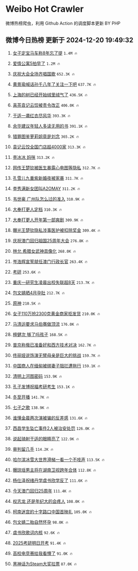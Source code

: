 # Weibo Hot Crawler 



微博热榜爬虫，利用 Github Action 的调度脚本更新 BY PHP 


## 微博今日热榜 更新于 2024-12-20 19:49:32 
1. [女子定宝马车称8年忘了提](https://s.weibo.com/weibo?q=%23%E5%A5%B3%E5%AD%90%E5%AE%9A%E5%AE%9D%E9%A9%AC%E8%BD%A6%E7%A7%B08%E5%B9%B4%E5%BF%98%E4%BA%86%E6%8F%90%23&t=31&band_rank=1&Refer=top) `1.4M 🔥` 

1. [爱情公寓5拍早了](https://s.weibo.com/weibo?q=%E7%88%B1%E6%83%85%E5%85%AC%E5%AF%935%E6%8B%8D%E6%97%A9%E4%BA%86&t=31&band_rank=2&Refer=top) `1.2M 🔥` 

1. [庆祝大会全场齐唱国歌](https://s.weibo.com/weibo?q=%23%E5%BA%86%E7%A5%9D%E5%A4%A7%E4%BC%9A%E5%85%A8%E5%9C%BA%E9%BD%90%E5%94%B1%E5%9B%BD%E6%AD%8C%23&t=31&band_rank=3&Refer=top) `652.3K 🔥` 

1. [黄景瑜喊话孙千八年了关注一下吧](https://s.weibo.com/weibo?q=%23%E9%BB%84%E6%99%AF%E7%91%9C%E5%96%8A%E8%AF%9D%E5%AD%99%E5%8D%83%E5%85%AB%E5%B9%B4%E4%BA%86%E5%85%B3%E6%B3%A8%E4%B8%80%E4%B8%8B%E5%90%A7%23&t=31&band_rank=4&Refer=top) `637.7K 🔥` 

1. [上海的树已经开始绒里绒气了](https://s.weibo.com/weibo?q=%23%E4%B8%8A%E6%B5%B7%E7%9A%84%E6%A0%91%E5%B7%B2%E7%BB%8F%E5%BC%80%E5%A7%8B%E7%BB%92%E9%87%8C%E7%BB%92%E6%B0%94%E4%BA%86%23&t=31&band_rank=5&Refer=top) `436.5K 🔥` 

1. [喜茶袁记云饺被责令改正](https://s.weibo.com/weibo?q=%23%E5%96%9C%E8%8C%B6%E8%A2%81%E8%AE%B0%E4%BA%91%E9%A5%BA%E8%A2%AB%E8%B4%A3%E4%BB%A4%E6%94%B9%E6%AD%A3%23&t=31&band_rank=6&Refer=top) `406.0K 🔥` 

1. [于适一袭红衣尽风华](https://s.weibo.com/weibo?q=%23%E4%BA%8E%E9%80%82%E4%B8%80%E8%A2%AD%E7%BA%A2%E8%A1%A3%E5%B0%BD%E9%A3%8E%E5%8D%8E%23&t=31&band_rank=7&Refer=top) `393.3K 🔥` 

1. [余华建议年轻人多读无用的书](https://s.weibo.com/weibo?q=%E4%BD%99%E5%8D%8E%E5%BB%BA%E8%AE%AE%E5%B9%B4%E8%BD%BB%E4%BA%BA%E5%A4%9A%E8%AF%BB%E6%97%A0%E7%94%A8%E7%9A%84%E4%B9%A6&t=31&band_rank=8&Refer=top) `391.1K 🔥` 

1. [猎罪图鉴萝莉姐竟是刘念](https://s.weibo.com/weibo?q=%E7%8C%8E%E7%BD%AA%E5%9B%BE%E9%89%B4%E8%90%9D%E8%8E%89%E5%A7%90%E7%AB%9F%E6%98%AF%E5%88%98%E5%BF%B5&t=31&band_rank=9&Refer=top) `365.2K 🔥` 

1. [袁记云饺全国门店超4000家](https://s.weibo.com/weibo?q=%23%E8%A2%81%E8%AE%B0%E4%BA%91%E9%A5%BA%E5%85%A8%E5%9B%BD%E9%97%A8%E5%BA%97%E8%B6%854000%E5%AE%B6%23&t=31&band_rank=10&Refer=top) `313.3K 🔥` 

1. [李冰冰 妈咪](https://s.weibo.com/weibo?q=%E6%9D%8E%E5%86%B0%E5%86%B0%20%E5%A6%88%E5%92%AA&t=31&band_rank=11&Refer=top) `313.2K 🔥` 

1. [网传王楚钦被医生暴露心电图等隐私](https://s.weibo.com/weibo?q=%23%E7%BD%91%E4%BC%A0%E7%8E%8B%E6%A5%9A%E9%92%A6%E8%A2%AB%E5%8C%BB%E7%94%9F%E6%9A%B4%E9%9C%B2%E5%BF%83%E7%94%B5%E5%9B%BE%E7%AD%89%E9%9A%90%E7%A7%81%23&t=31&band_rank=12&Refer=top) `312.7K 🔥` 

1. [孔雪儿九重紫新婚夜被家暴](https://s.weibo.com/weibo?q=%E5%AD%94%E9%9B%AA%E5%84%BF%E4%B9%9D%E9%87%8D%E7%B4%AB%E6%96%B0%E5%A9%9A%E5%A4%9C%E8%A2%AB%E5%AE%B6%E6%9A%B4&t=31&band_rank=13&Refer=top) `311.7K 🔥` 

1. [李秀满新女团叫A2OMAY](https://s.weibo.com/weibo?q=%23%E6%9D%8E%E7%A7%80%E6%BB%A1%E6%96%B0%E5%A5%B3%E5%9B%A2%E5%8F%ABA2OMAY%23&t=31&band_rank=14&Refer=top) `311.2K 🔥` 

1. [韦世豪 广州队怎么过的准入](https://s.weibo.com/weibo?q=%E9%9F%A6%E4%B8%96%E8%B1%AA%20%E5%B9%BF%E5%B7%9E%E9%98%9F%E6%80%8E%E4%B9%88%E8%BF%87%E7%9A%84%E5%87%86%E5%85%A5&t=31&band_rank=15&Refer=top) `310.9K 🔥` 

1. [大奉打更人定档](https://s.weibo.com/weibo?q=%E5%A4%A7%E5%A5%89%E6%89%93%E6%9B%B4%E4%BA%BA%E5%AE%9A%E6%A1%A3&t=31&band_rank=16&Refer=top) `310.3K 🔥` 

1. [大奉打更人开年第一部爽剧](https://s.weibo.com/weibo?q=%E5%A4%A7%E5%A5%89%E6%89%93%E6%9B%B4%E4%BA%BA%E5%BC%80%E5%B9%B4%E7%AC%AC%E4%B8%80%E9%83%A8%E7%88%BD%E5%89%A7&t=31&band_rank=17&Refer=top) `309.9K 🔥` 

1. [曝光王楚钦隐私涉事医护被扣除奖金](https://s.weibo.com/weibo?q=%23%E6%9B%9D%E5%85%89%E7%8E%8B%E6%A5%9A%E9%92%A6%E9%9A%90%E7%A7%81%E6%B6%89%E4%BA%8B%E5%8C%BB%E6%8A%A4%E8%A2%AB%E6%89%A3%E9%99%A4%E5%A5%96%E9%87%91%23&t=31&band_rank=18&Refer=top) `309.4K 🔥` 

1. [庆祝澳门回归祖国25周年大会](https://s.weibo.com/weibo?q=%23%E5%BA%86%E7%A5%9D%E6%BE%B3%E9%97%A8%E5%9B%9E%E5%BD%92%E7%A5%96%E5%9B%BD25%E5%91%A8%E5%B9%B4%E5%A4%A7%E4%BC%9A%23&t=31&band_rank=19&Refer=top) `276.8K 🔥` 

1. [林允 希腊女武神具像化](https://s.weibo.com/weibo?q=%E6%9E%97%E5%85%81%20%E5%B8%8C%E8%85%8A%E5%A5%B3%E6%AD%A6%E7%A5%9E%E5%85%B7%E5%83%8F%E5%8C%96&t=31&band_rank=20&Refer=top) `268.0K 🔥` 

1. [岑浩辉宣誓就任澳门行政长官](https://s.weibo.com/weibo?q=%23%E5%B2%91%E6%B5%A9%E8%BE%89%E5%AE%A3%E8%AA%93%E5%B0%B1%E4%BB%BB%E6%BE%B3%E9%97%A8%E8%A1%8C%E6%94%BF%E9%95%BF%E5%AE%98%23&t=31&band_rank=21&Refer=top) `263.4K 🔥` 

1. [考研](https://s.weibo.com/weibo?q=%E8%80%83%E7%A0%94&t=31&band_rank=22&Refer=top) `253.6K 🔥` 

1. [重庆一研究生凌晨出校失联超8天](https://s.weibo.com/weibo?q=%23%E9%87%8D%E5%BA%86%E4%B8%80%E7%A0%94%E7%A9%B6%E7%94%9F%E5%87%8C%E6%99%A8%E5%87%BA%E6%A0%A1%E5%A4%B1%E8%81%94%E8%B6%858%E5%A4%A9%23&t=31&band_rank=23&Refer=top) `213.7K 🔥` 

1. [包文婧晒4月孕肚](https://s.weibo.com/weibo?q=%23%E5%8C%85%E6%96%87%E5%A9%A7%E6%99%924%E6%9C%88%E5%AD%95%E8%82%9A%23&t=31&band_rank=24&Refer=top) `212.7K 🔥` 

1. [原神](https://s.weibo.com/weibo?q=%E5%8E%9F%E7%A5%9E&t=31&band_rank=25&Refer=top) `210.5K 🔥` 

1. [女子110万抢2300克黄金商家拒发货](https://s.weibo.com/weibo?q=%23%E5%A5%B3%E5%AD%90110%E4%B8%87%E6%8A%A22300%E5%85%8B%E9%BB%84%E9%87%91%E5%95%86%E5%AE%B6%E6%8B%92%E5%8F%91%E8%B4%A7%23&t=31&band_rank=26&Refer=top) `210.0K 🔥` 

1. [马清运要求马伯骞做顶流](https://s.weibo.com/weibo?q=%E9%A9%AC%E6%B8%85%E8%BF%90%E8%A6%81%E6%B1%82%E9%A9%AC%E4%BC%AF%E9%AA%9E%E5%81%9A%E9%A1%B6%E6%B5%81&t=31&band_rank=27&Refer=top) `176.0K 🔥` 

1. [檀健次 够了吗孩子](https://s.weibo.com/weibo?q=%E6%AA%80%E5%81%A5%E6%AC%A1%20%E5%A4%9F%E4%BA%86%E5%90%97%E5%AD%A9%E5%AD%90&t=31&band_rank=28&Refer=top) `168.5K 🔥` 

1. [普京称俄已准备好和西方技术对决](https://s.weibo.com/weibo?q=%23%E6%99%AE%E4%BA%AC%E7%A7%B0%E4%BF%84%E5%B7%B2%E5%87%86%E5%A4%87%E5%A5%BD%E5%92%8C%E8%A5%BF%E6%96%B9%E6%8A%80%E6%9C%AF%E5%AF%B9%E5%86%B3%23&t=31&band_rank=29&Refer=top) `162.7K 🔥` 

1. [佟丽娅说饰演无臂母亲是巨大的挑战](https://s.weibo.com/weibo?q=%23%E4%BD%9F%E4%B8%BD%E5%A8%85%E8%AF%B4%E9%A5%B0%E6%BC%94%E6%97%A0%E8%87%82%E6%AF%8D%E4%BA%B2%E6%98%AF%E5%B7%A8%E5%A4%A7%E7%9A%84%E6%8C%91%E6%88%98%23&t=31&band_rank=30&Refer=top) `159.7K 🔥` 

1. [中国商人在缅甸被绑妻子阻拦遭拖行](https://s.weibo.com/weibo?q=%23%E4%B8%AD%E5%9B%BD%E5%95%86%E4%BA%BA%E5%9C%A8%E7%BC%85%E7%94%B8%E8%A2%AB%E7%BB%91%E5%A6%BB%E5%AD%90%E9%98%BB%E6%8B%A6%E9%81%AD%E6%8B%96%E8%A1%8C%23&t=31&band_rank=31&Refer=top) `159.1K 🔥` 

1. [清明上河图密码](https://s.weibo.com/weibo?q=%E6%B8%85%E6%98%8E%E4%B8%8A%E6%B2%B3%E5%9B%BE%E5%AF%86%E7%A0%81&t=31&band_rank=32&Refer=top) `153.9K 🔥` 

1. [孔子发博祝福考研考生](https://s.weibo.com/weibo?q=%23%E5%AD%94%E5%AD%90%E5%8F%91%E5%8D%9A%E7%A5%9D%E7%A6%8F%E8%80%83%E7%A0%94%E8%80%83%E7%94%9F%23&t=31&band_rank=33&Refer=top) `153.1K 🔥` 

1. [冬至开播](https://s.weibo.com/weibo?q=%E5%86%AC%E8%87%B3%E5%BC%80%E6%92%AD&t=31&band_rank=34&Refer=top) `141.7K 🔥` 

1. [七子之歌](https://s.weibo.com/weibo?q=%23%E4%B8%83%E5%AD%90%E4%B9%8B%E6%AD%8C%23&t=31&band_rank=35&Refer=top) `138.9K 🔥` 

1. [谁懂金晨两次演被骗的反差感](https://s.weibo.com/weibo?q=%E8%B0%81%E6%87%82%E9%87%91%E6%99%A8%E4%B8%A4%E6%AC%A1%E6%BC%94%E8%A2%AB%E9%AA%97%E7%9A%84%E5%8F%8D%E5%B7%AE%E6%84%9F&t=31&band_rank=36&Refer=top) `131.6K 🔥` 

1. [西昌学生坠亡事件2人被治安处罚](https://s.weibo.com/weibo?q=%23%E8%A5%BF%E6%98%8C%E5%AD%A6%E7%94%9F%E5%9D%A0%E4%BA%A1%E4%BA%8B%E4%BB%B62%E4%BA%BA%E8%A2%AB%E6%B2%BB%E5%AE%89%E5%A4%84%E7%BD%9A%23&t=31&band_rank=37&Refer=top) `126.0K 🔥` 

1. [说起骑射于适的眼睛亮了](https://s.weibo.com/weibo?q=%23%E8%AF%B4%E8%B5%B7%E9%AA%91%E5%B0%84%E4%BA%8E%E9%80%82%E7%9A%84%E7%9C%BC%E7%9D%9B%E4%BA%AE%E4%BA%86%23&t=31&band_rank=38&Refer=top) `122.9K 🔥` 

1. [审判留几手](https://s.weibo.com/weibo?q=%E5%AE%A1%E5%88%A4%E7%95%99%E5%87%A0%E6%89%8B&t=31&band_rank=39&Refer=top) `114.2K 🔥` 

1. [哈尔滨冰雪大世界滑梯一看一个不吱声](https://s.weibo.com/weibo?q=%23%E5%93%88%E5%B0%94%E6%BB%A8%E5%86%B0%E9%9B%AA%E5%A4%A7%E4%B8%96%E7%95%8C%E6%BB%91%E6%A2%AF%E4%B8%80%E7%9C%8B%E4%B8%80%E4%B8%AA%E4%B8%8D%E5%90%B1%E5%A3%B0%23&t=31&band_rank=40&Refer=top) `113.5K 🔥` 

1. [曝琼瑶男主将在湖南卫视跨年合体](https://s.weibo.com/weibo?q=%E6%9B%9D%E7%90%BC%E7%91%B6%E7%94%B7%E4%B8%BB%E5%B0%86%E5%9C%A8%E6%B9%96%E5%8D%97%E5%8D%AB%E8%A7%86%E8%B7%A8%E5%B9%B4%E5%90%88%E4%BD%93&t=31&band_rank=41&Refer=top) `112.8K 🔥` 

1. [杨仕泽祝绪丹学虞书欣学反了](https://s.weibo.com/weibo?q=%23%E6%9D%A8%E4%BB%95%E6%B3%BD%E7%A5%9D%E7%BB%AA%E4%B8%B9%E5%AD%A6%E8%99%9E%E4%B9%A6%E6%AC%A3%E5%AD%A6%E5%8F%8D%E4%BA%86%23&t=31&band_rank=42&Refer=top) `111.6K 🔥` 

1. [今天澳门回归25周年](https://s.weibo.com/weibo?q=%23%E4%BB%8A%E5%A4%A9%E6%BE%B3%E9%97%A8%E5%9B%9E%E5%BD%9225%E5%91%A8%E5%B9%B4%23&t=31&band_rank=43&Refer=top) `111.4K 🔥` 

1. [权志龙 还是年纪大的会疼人](https://s.weibo.com/weibo?q=%E6%9D%83%E5%BF%97%E9%BE%99%20%E8%BF%98%E6%98%AF%E5%B9%B4%E7%BA%AA%E5%A4%A7%E7%9A%84%E4%BC%9A%E7%96%BC%E4%BA%BA&t=31&band_rank=44&Refer=top) `108.0K 🔥` 

1. [柯南迷宫的十字路口中国首映礼](https://s.weibo.com/weibo?q=%23%E6%9F%AF%E5%8D%97%E8%BF%B7%E5%AE%AB%E7%9A%84%E5%8D%81%E5%AD%97%E8%B7%AF%E5%8F%A3%E4%B8%AD%E5%9B%BD%E9%A6%96%E6%98%A0%E7%A4%BC%23&t=31&band_rank=45&Refer=top) `105.0K 🔥` 

1. [包文婧二胎自然怀孕](https://s.weibo.com/weibo?q=%23%E5%8C%85%E6%96%87%E5%A9%A7%E4%BA%8C%E8%83%8E%E8%87%AA%E7%84%B6%E6%80%80%E5%AD%95%23&t=31&band_rank=46&Refer=top) `98.0K 🔥` 

1. [虞书欣歌词内核](https://s.weibo.com/weibo?q=%E8%99%9E%E4%B9%A6%E6%AC%A3%E6%AD%8C%E8%AF%8D%E5%86%85%E6%A0%B8&t=31&band_rank=47&Refer=top) `92.6K 🔥` 

1. [2025考研明日开考](https://s.weibo.com/weibo?q=%232025%E8%80%83%E7%A0%94%E6%98%8E%E6%97%A5%E5%BC%80%E8%80%83%23&t=31&band_rank=48&Refer=top) `91.4K 🔥` 

1. [高校电竞赛给我看懵了](https://s.weibo.com/weibo?q=%23%E9%AB%98%E6%A0%A1%E7%94%B5%E7%AB%9E%E8%B5%9B%E7%BB%99%E6%88%91%E7%9C%8B%E6%87%B5%E4%BA%86%23&t=31&band_rank=49&Refer=top) `91.0K 🔥` 

1. [黑神话为Steam大奖拉票](https://s.weibo.com/weibo?q=%23%E9%BB%91%E7%A5%9E%E8%AF%9D%E4%B8%BASteam%E5%A4%A7%E5%A5%96%E6%8B%89%E7%A5%A8%23&t=31&band_rank=50&Refer=top) `87.0K 🔥` 

